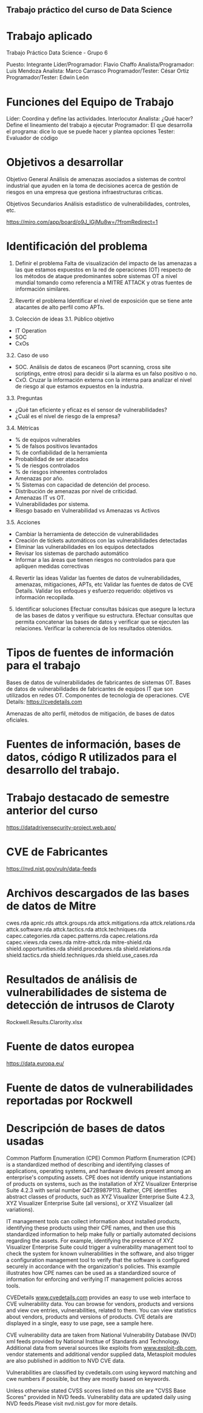 ## Trabajo práctico del curso de Data Science
# Trabajo aplicado 

Trabajo Práctico Data Science - Grupo 6

Puesto:	Integrante
Líder/Programador: Flavio Chaffo
Analista/Programador:	Luis Mendoza
Analista: Marco Carrasco
Programador/Tester: César Ortiz
Programador/Tester: Edwin León

# Funciones del Equipo de Trabajo
Líder: Coordina y define las actividades. Interlocutor
Analista: ¿Qué hacer? Define el lineamiento del trabajo a ejecutar
Programador: El que desarrolla el programa: dice lo que se puede hacer y plantea opciones
Tester: Evaluador de código

# Objetivos a desarrollar
Objetivo General
Análisis de amenazas asociados a sistemas de control industrial que ayuden en la toma de decisiones acerca de gestión de riesgos en una empresa que gestiona infraestructuras críticas.

Objetivos Secundarios
Análisis estadístico de vulnerabilidades, controles, etc.

https://miro.com/app/board/o9J_lGjMu8w=/?fromRedirect=1

# Identificación del problema
1.	Definir el problema
Falta de visualización del impacto de las amenazas a las que estamos expuestos en la red de operaciones (OT) respecto de los métodos de ataque predominantes sobre sistemas OT a nivel mundial tomando como referencia a MITRE ATTACK y otras fuentes de información similares.

2.	Revertir el problema
Identificar el nivel de exposición que se tiene ante atacantes de alto perfil como APTs.

3.	Colección de ideas
3.1. Público objetivo
- IT Operation
- SOC
- CxOs

3.2. Caso de uso
- SOC. Análisis de datos de escaneos (Port scanning, cross site scriptings, entre otros) para decidir si la alarma es un falso positivo o no.
- CxO. Cruzar la información externa con la interna para analizar el nivel de riesgo al que estamos expuestos en la industria.

3.3. Preguntas
- ¿Qué tan eficiente y eficaz es el sensor de vulnerabilidades?
- ¿Cuál es el nivel de riesgo de la empresa?

3.4. Métricas
- % de equipos vulnerables
- % de falsos positivos levantados
- % de confiabilidad de la herramienta
- Probabilidad de ser atacados
- % de riesgos controlados
- % de riesgos inherentes controlados
- Amenazas por año.
- % Sistemas con capacidad de detención del proceso.
- Distribución de amenazas por nivel de criticidad.
- Amenazas IT vs OT.
- Vulnerabilidades por sistema.
- Riesgo basado en Vulnerabilidad vs Amenazas vs Activos

3.5. Acciones
- Cambiar la herramienta de detección de vulnerabilidades
- Creación de tickets automáticos con las vulnerabilidades detectadas
- Eliminar las vulnerabilidades en los equipos detectados
- Revisar los sistemas de parchado automático
- Informar a las áreas que tienen riesgos no controlados para que apliquen medidas correctivas

4.	Revertir las ideas
Validar las fuentes de datos de vulnerabilidades, amenazas, mitigaciones, APTs, etc
Validar las fuentes de datos de CVE Details.
Validar los enfoques y esfuerzo requerido: objetivos vs información recopilada.

5.	Identificar soluciones
Efectuar consultas básicas que asegure la lectura de las bases de datos y verifique su estructura.
Efectuar consultas que permita concatenar las bases de datos y verificar que se ejecuten las relaciones.
Verificar la coherencia de los resultados obtenidos.

# Tipos de fuentes de información para el trabajo
Bases de datos de vulnerabilidades de fabricantes de sistemas OT.
Bases de datos de vulnerabilidades de fabricantes de equipos IT que son utilizados en redes OT.
Componentes de tecnología de operaciones.
CVE Details: https://cvedetails.com

Amenazas de alto perfil, métodos de mitigación, de bases de datos oficiales.

# Fuentes de información, bases de datos, código R utilizados para el desarrollo del trabajo.

# Trabajo destacado de semestre anterior del curso
https://datadrivensecurity-project.web.app/

# CVE de Fabricantes
https://nvd.nist.gov/vuln/data-feeds

# Archivos descargados de las bases de datos de Mitre
cwes.rda
apnic.rds
attck.groups.rda
attck.mitigations.rda
attck.relations.rda
attck.software.rda
attck.tactics.rda
attck.techniques.rda
capec.categories.rda
capec.patterns.rda
capec.relations.rda
capec.views.rda
cwes.rda
mitre-attck.rda
mitre-shield.rda
shield.opportunities.rda
shield.procedures.rda
shield.relations.rda
shield.tactics.rda
shield.techniques.rda
shield.use_cases.rda

# Resultados de análisis de vulnerabilidades de sistema de detección de intrusos de Claroty
Rockwell.Results.Clarority.xlsx

# Fuente de datos europea
https://data.europa.eu/

# Fuente de datos de vulnerabilidades reportadas por Rockwell

# Descripción de bases de datos usadas
Common Platform Enumeration (CPE)
Common Platform Enumeration (CPE) is a standardized method of describing and identifying classes of applications, operating systems, and hardware devices present among an enterprise's computing assets. CPE does not identify unique instantiations of products on systems, such as the installation of XYZ Visualizer Enterprise Suite 4.2.3 with serial number Q472B987P113. Rather, CPE identifies abstract classes of products, such as XYZ Visualizer Enterprise Suite 4.2.3, XYZ Visualizer Enterprise Suite (all versions), or XYZ Visualizer (all variations).

IT management tools can collect information about installed products, identifying these products using their CPE names, and then use this standardized information to help make fully or partially automated decisions regarding the assets. For example, identifying the presence of XYZ Visualizer Enterprise Suite could trigger a vulnerability management tool to check the system for known vulnerabilities in the software, and also trigger a configuration management tool to verify that the software is configured securely in accordance with the organization's policies. This example illustrates how CPE names can be used as a standardized source of information for enforcing and verifying IT management policies across tools.

CVEDetails
www.cvedetails.com provides an easy to use web interface to CVE vulnerability data. You can browse for vendors, products and versions and view cve entries, vulnerabilities, related to them. You can view statistics about vendors, products and versions of products. CVE details are displayed in a single, easy to use page, see a sample here.

CVE vulnerability data are taken from National Vulnerability Database (NVD) xml feeds provided by National Institue of Standards and Technology. Additional data from several sources like exploits from www.exploit-db.com, vendor statements and additional vendor supplied data, Metasploit modules are also published in addition to NVD CVE data.

Vulnerabilities are classified by cvedetails.com using keyword matching and cwe numbers if possible, but they are mostly based on keywords.

Unless otherwise stated CVSS scores listed on this site are "CVSS Base Scores" provided in NVD feeds. Vulnerability data are updated daily using NVD feeds.Please visit nvd.nist.gov for more details.




